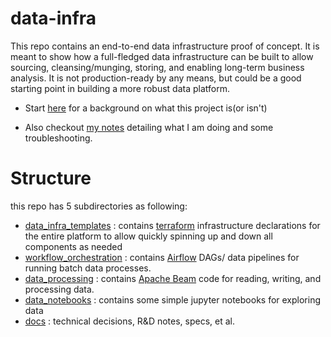 # data-infra

This repo contains an end-to-end data infrastructure proof of concept. It is meant to show how a full-fledged data infrastructure can be built to allow sourcing, cleansing/munging, storing,
and enabling long-term business analysis. It is not production-ready by any means, but could be a good starting point in building a more robust data platform.

- Start [here](./docs/tech_decisions.md) for a background on what this project is(or isn't)

- Also checkout [my notes](./docs/r_n_d.md) detailing what I am doing and some troubleshooting.

# Structure

this repo has 5 subdirectories as following:

* [data_infra_templates](./data_infra_templates) : contains [terraform]() infrastructure declarations for the entire platform to allow quickly spinning up and down all components as needed
* [workflow_orchestration](./workflow_orchestration) : contains [Airflow]() DAGs/ data pipelines for running batch data processes.
* [data_processing](./data_processing) : contains [Apache Beam]() code for reading, writing, and processing data.
* [data_notebooks](./data_notebooks) : contains some simple jupyter notebooks for exploring data
* [docs](./docs) : technical decisions, R&D notes, specs, et al.





